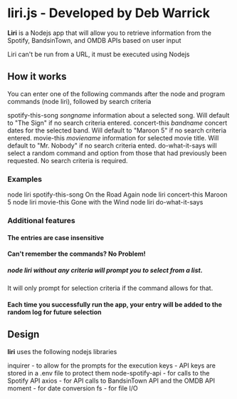 # liri.js - Developed by Deb Warrick

**Liri** is a Nodejs app that will allow you to retrieve information from the Spotify, BandsinTown, and OMDB APIs based on user input

Liri can't be run from a URL, it must be executed using Nodejs


## How it works

You can enter one of the following commands after the node and program commands (node liri), followed by search criteria

spotify-this-song *songname*        information about a selected song.  Will default to "The Sign" if no search criteria entered.
concert-this      *bandname*        concert dates for the selected band.  Will default to "Maroon 5" if no search criteria entered.
movie-this        *moviename*       information for selected movie title.  Will default to "Mr. Nobody" if no search criteria ented.
do-what-it-says                     will select a random command and option from those that had previously been requested.  No search criteria is required.

### Examples
node liri spotify-this-song On the Road Again
node liri concert-this Maroon 5
node liri movie-this Gone with the Wind
node liri do-what-it-says


### Additional features
#### The entries are case insensitive

#### Can't remember the commands?  No Problem! 

##### node liri without any criteria will prompt you to select from a list.

It will only prompt for selection criteria if the command allows for that.

#### Each time you successfully run the app, your entry will be added to the random log for future selection


## Design

**liri** uses the following nodejs libraries

inquirer - to allow for the prompts for the execution
keys - API keys are stored in a .env file to protect them
node-spotify-api - for calls to the Spotify API
axios - for API calls to BandsinTown API and the OMDB API
moment - for date conversion
fs - for file I/O